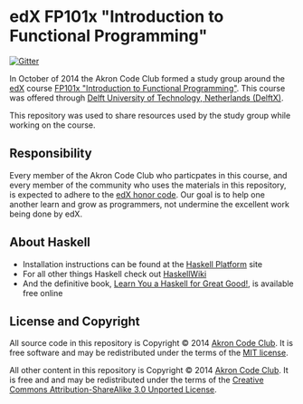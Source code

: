 # edX FP101x "Introduction to Functional Programming"

[![Gitter](https://badges.gitter.im/Join%20Chat.svg)](https://gitter.im/AkronCodeClub/edX-FP101x-Oct-2014?utm_source=badge&utm_medium=badge&utm_campaign=pr-badge&utm_content=badge)

In October of 2014 the Akron Code Club formed a study group around the [edX](https://www.edx.org/) course
[FP101x "Introduction to Functional Programming"](https://www.edx.org/course/delftx/delftx-fp101x-introduction-functional-2126).
This course was offered through [Delft University of Technology, Netherlands (DelftX)](https://www.edx.org/school/delftx).

This repository was used to share resources used by the study group while working on the course.

## Responsibility

Every member of the Akron Code Club who particpates in this course, and every member of the community who
uses the materials in this repository, is expected to adhere to the [edX honor code](https://www.edx.org/edx-terms-service).
Our goal is to help one another learn and grow as programmers, not undermine the excellent work being done by edX.

## About Haskell

* Installation instructions can be found at the [Haskell Platform](https://www.haskell.org/platform/) site
* For all other things Haskell check out [HaskellWiki](https://www.haskell.org/haskellwiki/Haskell)
* And the definitive book, [Learn You a Haskell for Great Good!](http://learnyouahaskell.com/), is available free online

## License and Copyright

All source code in this repository is Copyright &copy; 2014 [Akron Code Club](https://twitter.com/AkronCodeClub).
It is free software and may be redistributed under the terms of the [MIT license](http://www.opensource.org/licenses/mit-license.php).

All other content in this repository is Copyright &copy; 2014 [Akron Code Club](https://twitter.com/AkronCodeClub).
It is free and and may be redistributed under the terms of the [Creative Commons Attribution-ShareAlike 3.0 Unported License](http://creativecommons.org/licenses/by-sa/3.0/deed.en_US).

